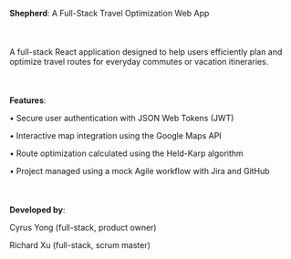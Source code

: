 **Shepherd**: A Full-Stack Travel Optimization Web App
<br><br>
<br><br>
A full-stack React application designed to help users efficiently plan and optimize travel routes for everyday commutes or vacation itineraries.
<br><br>
<br><br>
**Features**:

• Secure user authentication with JSON Web Tokens (JWT)

• Interactive map integration using the Google Maps API

• Route optimization calculated using the Held-Karp algorithm

• Project managed using a mock Agile workflow with Jira and GitHub
<br><br>
<br><br>
**Developed by**:

Cyrus Yong (full-stack, product owner)

Richard Xu (full-stack, scrum master)